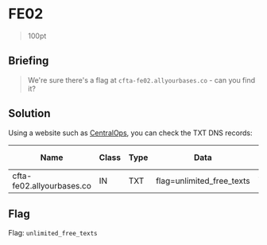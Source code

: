 # FE02
> 100pt

## Briefing
> We're sure there's a flag at `cfta-fe02.allyourbases.co` - can you find it?

## Solution
Using a website such as [CentralOps](https://centralops.net/co/), you can check the TXT DNS records:

| Name | Class | Type | Data | Time To Live |
|--------------|------|--------|------|---------|
| cfta-fe02.allyourbases.co	| IN | TXT | flag=unlimited_free_texts | 300s	(00:05:00) |

## Flag
Flag: `unlimited_free_texts`
